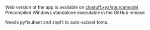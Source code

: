 Web version of the app is available on [clostuff.xyz/sourcemodel](https://clostuff.xyz/sourcemodel)  
Precompiled Windows standalone executable in the GitHub release

Needs pyftsubset and zopfli to auto-subset fonts.